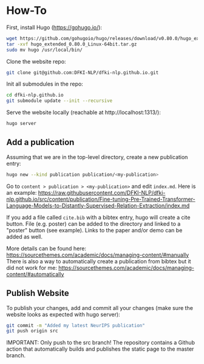 # How-To

First, install Hugo (https://gohugo.io/):
```bash
wget https://github.com/gohugoio/hugo/releases/download/v0.80.0/hugo_extended_0.80.0_Linux-64bit.tar.gz
tar -xvf hugo_extended_0.80.0_Linux-64bit.tar.gz
sudo mv hugo /usr/local/bin/
```

Clone the website repo:
```bash
git clone git@github.com:DFKI-NLP/dfki-nlp.github.io.git
```

Init all submodules in the repo:
```bash
cd dfki-nlp.github.io
git submodule update --init --recursive
```

Serve the website locally (reachable at http://localhost:1313/):
```bash
hugo server
```

## Add a publication

Assuming that we are in the top-level directory, create a new publication entry:
```bash
hugo new --kind publication publication/<my-publication>
```

Go to `content > publication > <my-publication>` and edit `index.md`.
Here is an example: https://raw.githubusercontent.com/DFKI-NLP/dfki-nlp.github.io/src/content/publication/Fine-tuning-Pre-Trained-Transformer-Language-Models-to-Distantly-Supervised-Relation-Extraction/index.md

If you add a file called `cite.bib` with a bibtex entry, hugo will create a cite button.
File (e.g. poster) can be added to the directory and linked to a "poster" button (see example).
Links to the paper and/or demo can be added as well.

More details can be found here: https://sourcethemes.com/academic/docs/managing-content/#manually
There is also a way to automatically create a publication from bibtex but it did not work for me: https://sourcethemes.com/academic/docs/managing-content/#automatically

## Publish Website

To publish your changes, add and commit all your changes (make sure the website looks as expected with hugo server):
```bash
git commit -m "Added my latest NeurIPS publication"
git push origin src
```

IMPORTANT: Only push to the src branch!
The repository contains a Github action that automatically builds and publishes the static page to the master branch.
